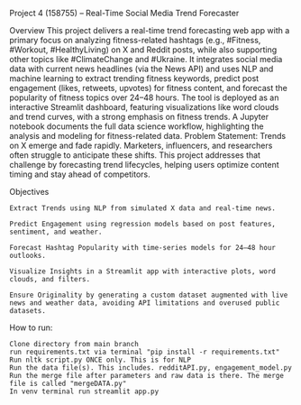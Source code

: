 Project 4 (158755) – Real-Time Social Media Trend Forecaster

Overview
This project delivers a real-time trend forecasting web app with a primary focus on analyzing fitness-related hashtags (e.g., #Fitness, #Workout, #HealthyLiving) on X and Reddit posts, while also supporting other topics like #ClimateChange and #Ukraine. It integrates social media data with current news headlines (via the News API) and uses NLP and machine learning to extract trending fitness keywords, predict post engagement (likes, retweets, upvotes) for fitness content, and forecast the popularity of fitness topics over 24–48 hours. The tool is deployed as an interactive Streamlit dashboard, featuring visualizations like word clouds and trend curves, with a strong emphasis on fitness trends. A Jupyter notebook documents the full data science workflow, highlighting the analysis and modeling for fitness-related data.
Problem Statement:
Trends on X emerge and fade rapidly. Marketers, influencers, and researchers often struggle to anticipate these shifts. This project addresses that challenge by forecasting trend lifecycles, helping users optimize content timing and stay ahead of competitors.

Objectives

    Extract Trends using NLP from simulated X data and real-time news.

    Predict Engagement using regression models based on post features, sentiment, and weather.

    Forecast Hashtag Popularity with time-series models for 24–48 hour outlooks.

    Visualize Insights in a Streamlit app with interactive plots, word clouds, and filters.

    Ensure Originality by generating a custom dataset augmented with live news and weather data, avoiding API limitations and overused public datasets.


How to run:

    Clone directory from main branch
    run requirements.txt via terminal "pip install -r requirements.txt"
    Run nltk script.py ONCE only. This is for NLP
    Run the data file(s). This includes. redditAPI.py, engagement_model.py
    Run the merge file after parameters and raw data is there. The merge file is called "mergeDATA.py"
    In venv terminal run streamlit app.py

